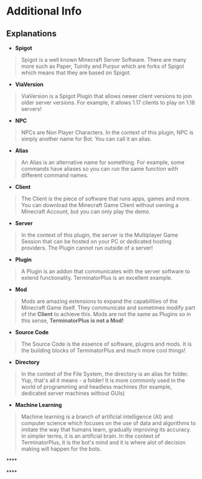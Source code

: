 # Additional Info

## Explanations

* **Spigot**

> Spigot is a well known Minecraft Server Software. There are many more such as Paper, Tuinity and Purpur which are forks of Spigot which means that they are based on Spigot.

* **ViaVersion**

> ViaVersion is a Spigot Plugin that allows newer client versions to join older server versions. For example, it allows 1.17 clients to play on 1.16 servers!

* **NPC**

> NPCs are Non Player Characters. In the context of this plugin, NPC is simply another name for Bot. You can call it an alias.

* **Alias**

> An Alias is an alternative name for something. For example, some commands have aliases so you can run the same function with different command names.

* **Client**

> The Client is the piece of software that runs apps, games and more. You can download the Minecraft Game Client without owning a Minecraft Account, but you can only play the demo.

* **Server**

> In the context of this plugin, the server is the Multiplayer Game Session that can be hosted on your PC or dedicated hosting providers. The Plugin cannot run outside of a server!

* **Plugin**

> A Plugin is an addon that communicates with the server software to extend functionality. TerminatorPlus is an excellent example.

* **Mod**

> Mods are amazing extensions to expand the capabilities of the Minecraft Game itself. They communicate and sometimes modify part of the **Client** to achieve this. Mods are not the same as Plugins so in this sense, **TerminatorPlus is not a Mod!**

* **Source Code**

> The Source Code is the essence of software, plugins and mods. It is the building blocks of TerminatorPlus and much more cool things!

* **Directory**

> In the context of the File System, the directory is an alias for folder. Yup, that's all it means - a folder! It is more commonly used in the world of programming and headless machines \(for example, dedicated server machines without GUIs\)

* **Machine Learning**

> Machine learning is a branch of artificial intelligence \(AI\) and computer science which focuses on the use of data and algorithms to imitate the way that humans learn, gradually improving its accuracy. In simpler terms, it is an artificial brain. In the context of TerminatorPlus, it is the bot's mind and it is where alot of decision making will happen for the bots.

\*\*\*\*

\*\*\*\*

